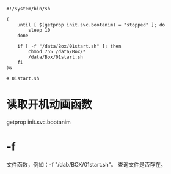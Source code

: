 ```
#!/system/bin/sh

(
    until [ $(getprop init.svc.bootanim) = "stopped" ]; do
        sleep 10
    done

    if [ -f "/data/Box/01start.sh" ]; then
        chmod 755 /data/Box/*
        /data/Box/01start.sh
    fi
)&

# 01start.sh
```

# 读取开机动画函数
getprop init.svc.bootanim

# -f 
文件函数，例如：-f "/dab/BOX/01start.sh"。
查询文件是否存在。
